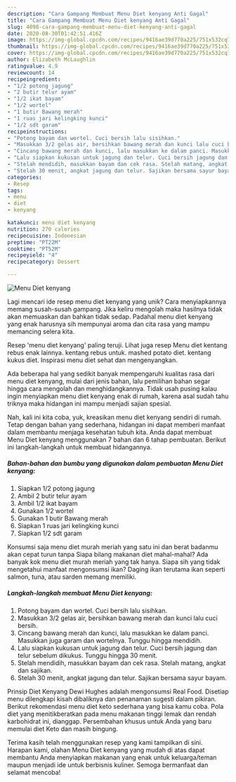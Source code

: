 ```yaml
---
description: "Cara Gampang Membuat Menu Diet kenyang Anti Gagal"
title: "Cara Gampang Membuat Menu Diet kenyang Anti Gagal"
slug: 4098-cara-gampang-membuat-menu-diet-kenyang-anti-gagal
date: 2020-08-30T01:42:51.416Z
image: https://img-global.cpcdn.com/recipes/9416ae39d770a225/751x532cq70/menu-diet-kenyang-foto-resep-utama.jpg
thumbnail: https://img-global.cpcdn.com/recipes/9416ae39d770a225/751x532cq70/menu-diet-kenyang-foto-resep-utama.jpg
cover: https://img-global.cpcdn.com/recipes/9416ae39d770a225/751x532cq70/menu-diet-kenyang-foto-resep-utama.jpg
author: Elizabeth McLaughlin
ratingvalue: 4.9
reviewcount: 14
recipeingredient:
- "1/2 potong jagung"
- "2 butir telur ayam"
- "1/2 ikat bayam"
- "1/2 wortel"
- "1 butir Bawang merah"
- "1 ruas jari kelingking kunci"
- "1/2 sdt garam"
recipeinstructions:
- "Potong bayam dan wortel. Cuci bersih lalu sisihkan."
- "Masukkan 3/2 gelas air, bersihkan bawang merah dan kunci lalu cuci bersih."
- "Cincang bawang merah dan kunci, lalu masukkan ke dalam panci. Masukkan juga garam dan wortelnya. Tunggu hingga mendidih."
- "Lalu siapkan kukusan untuk jagung dan telur. Cuci bersih jagung dan telur sebelum dikukus. Tunggu hingga 30 menit."
- "Stelah mendidih, masukkan bayam dan cek rasa. Stelah matang, angkat dan sajikan."
- "Stelah 30 menit, angkat jagung dan telur. Sajikan bersama sayur bayam."
categories:
- Resep
tags:
- menu
- diet
- kenyang

katakunci: menu diet kenyang 
nutrition: 270 calories
recipecuisine: Indonesian
preptime: "PT22M"
cooktime: "PT52M"
recipeyield: "4"
recipecategory: Dessert

---
```



![Menu Diet kenyang](https://img-global.cpcdn.com/recipes/9416ae39d770a225/751x532cq70/menu-diet-kenyang-foto-resep-utama.jpg)

Lagi mencari ide resep menu diet kenyang yang unik? Cara menyiapkannya memang susah-susah gampang. Jika keliru mengolah maka hasilnya tidak akan memuaskan dan bahkan tidak sedap. Padahal menu diet kenyang yang enak harusnya sih mempunyai aroma dan cita rasa yang mampu memancing selera kita.

Resep &#39;menu diet kenyang&#39; paling teruji. Lihat juga resep Menu diet kentang rebus enak lainnya. kentang rebus untuk. mashed potato diet. kentang kukus diet. Inspirasi menu diet sehat dan mengenyangkan.

Ada beberapa hal yang sedikit banyak mempengaruhi kualitas rasa dari menu diet kenyang, mulai dari jenis bahan, lalu pemilihan bahan segar hingga cara mengolah dan menghidangkannya. Tidak usah pusing kalau ingin menyiapkan menu diet kenyang enak di rumah, karena asal sudah tahu triknya maka hidangan ini mampu menjadi sajian spesial.


Nah, kali ini kita coba, yuk, kreasikan menu diet kenyang sendiri di rumah. Tetap dengan bahan yang sederhana, hidangan ini dapat memberi manfaat dalam membantu menjaga kesehatan tubuh kita. Anda dapat membuat Menu Diet kenyang menggunakan 7 bahan dan 6 tahap pembuatan. Berikut ini langkah-langkah untuk membuat hidangannya.

<!--inarticleads1-->

##### Bahan-bahan dan bumbu yang digunakan dalam pembuatan Menu Diet kenyang:

1. Siapkan 1/2 potong jagung
1. Ambil 2 butir telur ayam
1. Ambil 1/2 ikat bayam
1. Gunakan 1/2 wortel
1. Gunakan 1 butir Bawang merah
1. Siapkan 1 ruas jari kelingking kunci
1. Siapkan 1/2 sdt garam


Konsumsi saja menu diet murah meriah yang satu ini dan berat badanmu akan cepat turun tanpa Siapa bilang makanan diet mahal-mahal? Ada banyak kok menu diet murah meriah yang tak hanya. Siapa sih yang tidak mengetahui manfaat mengonsumsi ikan? Daging ikan terutama ikan seperti salmon, tuna, atau sarden memang memiliki. 

<!--inarticleads2-->

##### Langkah-langkah membuat Menu Diet kenyang:

1. Potong bayam dan wortel. Cuci bersih lalu sisihkan.
1. Masukkan 3/2 gelas air, bersihkan bawang merah dan kunci lalu cuci bersih.
1. Cincang bawang merah dan kunci, lalu masukkan ke dalam panci. Masukkan juga garam dan wortelnya. Tunggu hingga mendidih.
1. Lalu siapkan kukusan untuk jagung dan telur. Cuci bersih jagung dan telur sebelum dikukus. Tunggu hingga 30 menit.
1. Stelah mendidih, masukkan bayam dan cek rasa. Stelah matang, angkat dan sajikan.
1. Stelah 30 menit, angkat jagung dan telur. Sajikan bersama sayur bayam.


Prinsip Diet Kenyang Dewi Hughes adalah mengonsumsi Real Food. Disetiap menu dilengkapi kisah dibaliknya dan penanaman sugesti dalam pikiran. Berikut rekomendasi menu diet keto sederhana yang bisa kamu coba. Pola diet yang menitikberatkan pada menu makanan tinggi lemak dan rendah karbohidrat ini, dianggap. Persembahan khusus untuk Anda yang baru memulai diet Keto dan masih bingung. 

Terima kasih telah menggunakan resep yang kami tampilkan di sini. Harapan kami, olahan Menu Diet kenyang yang mudah di atas dapat membantu Anda menyiapkan makanan yang enak untuk keluarga/teman maupun menjadi ide untuk berbisnis kuliner. Semoga bermanfaat dan selamat mencoba!
